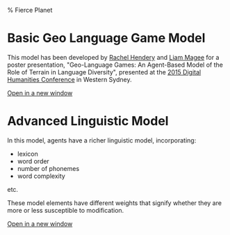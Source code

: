 % Fierce Planet

# Basic Geo Language Game Model

This model has been developed by [Rachel Hendery](http://www.uws.edu.au/staff_profiles/uws_profiles/doctor_rachel_hendery) and [Liam Magee](http://www.uws.edu.au/ics/people/researchers/liam_magee) for a poster presentation, "Geo-Language Games: An Agent-Based Model of the Role of Terrain in Language Diversity", presented at the [2015 Digital Humanities Conference](http://dh2015.org/) in Western Sydney.

<!-- Below is a copy of the paper abstract: -->


[Open in a new window](projects/geolanguagegames/basic.html)



# Advanced Linguistic Model

In this model, agents have a richer linguistic model, incorporating:

 - lexicon
 - word order
 - number of phonemes
 - word complexity

etc.

These model elements have different weights that signify whether
they are more or less susceptible to modification.


[Open in a new window](projects/geolanguagegames/language-model.html)

